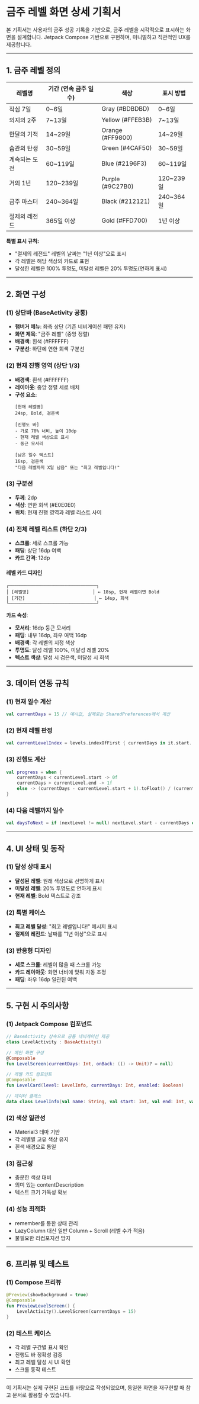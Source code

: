 # 금주 레벨 화면 상세 기획서

본 기획서는 사용자의 금주 성공 기록을 기반으로, 금주 레벨을 시각적으로 표시하는 화면을 설계합니다.
Jetpack Compose 기반으로 구현하며, 미니멀하고 직관적인 UX를 제공합니다.

---

## 1. 금주 레벨 정의

| 레벨명           | 기간 (연속 금주 일수) | 색상                 | 표시 방법           |
|-----------------|---------------------|---------------------|-------------------|
| 작심 7일         | 0~6일               | Gray (#BDBDBD)      | 0~6일             |
| 의지의 2주        | 7~13일              | Yellow (#FFEB3B)    | 7~13일            |
| 한달의 기적       | 14~29일             | Orange (#FF9800)    | 14~29일           |
| 습관의 탄생       | 30~59일             | Green (#4CAF50)     | 30~59일           |
| 계속되는 도전     | 60~119일            | Blue (#2196F3)      | 60~119일          |
| 거의 1년         | 120~239일           | Purple (#9C27B0)    | 120~239일         |
| 금주 마스터       | 240~364일           | Black (#212121)     | 240~364일         |
| 절제의 레전드     | 365일 이상          | Gold (#FFD700)      | 1년 이상          |

**특별 표시 규칙:**
- "절제의 레전드" 레벨의 날짜는 "1년 이상"으로 표시
- 각 레벨은 해당 색상의 카드로 표현
- 달성한 레벨은 100% 투명도, 미달성 레벨은 20% 투명도(연하게 표시)

---

## 2. 화면 구성

### (1) 상단바 (BaseActivity 공통)
- **햄버거 메뉴**: 좌측 상단 (기존 네비게이션 패턴 유지)
- **화면 제목**: "금주 레벨" (중앙 정렬)
- **배경색**: 흰색 (#FFFFFF)
- **구분선**: 하단에 연한 회색 구분선

### (2) 현재 진행 영역 (상단 1/3)
- **배경색**: 흰색 (#FFFFFF)
- **레이아웃**: 중앙 정렬 세로 배치
- **구성 요소**:
  ```
  [현재 레벨명]
  24sp, Bold, 검은색
  
  [진행도 바]
  - 가로 70% 너비, 높이 10dp
  - 현재 레벨 색상으로 표시
  - 둥근 모서리
  
  [남은 일수 텍스트]
  16sp, 검은색
  "다음 레벨까지 X일 남음" 또는 "최고 레벨입니다!"
  ```

### (3) 구분선
- **두께**: 2dp
- **색상**: 연한 회색 (#E0E0E0)
- **위치**: 현재 진행 영역과 레벨 리스트 사이

### (4) 전체 레벨 리스트 (하단 2/3)
- **스크롤**: 세로 스크롤 가능
- **패딩**: 상단 16dp 여백
- **카드 간격**: 12dp

#### 레벨 카드 디자인
```
┌─────────────────────────────────┐
│ [레벨명]                        │ ← 18sp, 현재 레벨이면 Bold
│ [기간]                          │ ← 14sp, 회색
└─────────────────────────────────┘
```

**카드 속성**:
- **모서리**: 16dp 둥근 모서리
- **패딩**: 내부 16dp, 좌우 여백 16dp
- **배경색**: 각 레벨의 지정 색상
- **투명도**: 달성 레벨 100%, 미달성 레벨 20%
- **텍스트 색상**: 달성 시 검은색, 미달성 시 회색

---

## 3. 데이터 연동 규칙

### (1) 현재 일수 계산
```kotlin
val currentDays = 15 // 예시값, 실제로는 SharedPreferences에서 계산
```

### (2) 현재 레벨 판정
```kotlin
val currentLevelIndex = levels.indexOfFirst { currentDays in it.start..it.end }.coerceAtLeast(0)
```

### (3) 진행도 계산
```kotlin
val progress = when {
    currentDays < currentLevel.start -> 0f
    currentDays > currentLevel.end -> 1f
    else -> (currentDays - currentLevel.start + 1).toFloat() / (currentLevel.end - currentLevel.start + 1)
}
```

### (4) 다음 레벨까지 일수
```kotlin
val daysToNext = if (nextLevel != null) nextLevel.start - currentDays else 0
```

---

## 4. UI 상태 및 동작

### (1) 달성 상태 표시
- **달성된 레벨**: 원래 색상으로 선명하게 표시
- **미달성 레벨**: 20% 투명도로 연하게 표시
- **현재 레벨**: Bold 텍스트로 강조

### (2) 특별 케이스
- **최고 레벨 달성**: "최고 레벨입니다!" 메시지 표시
- **절제의 레전드**: 날짜를 "1년 이상"으로 표시

### (3) 반응형 디자인
- **세로 스크롤**: 레벨이 많을 때 스크롤 가능
- **카드 레이아웃**: 화면 너비에 맞춰 자동 조정
- **패딩**: 좌우 16dp 일관된 여백

---

## 5. 구현 시 주의사항

### (1) Jetpack Compose 컴포넌트
```kotlin
// BaseActivity 상속으로 공통 네비게이션 제공
class LevelActivity : BaseActivity()

// 메인 화면 구성
@Composable
fun LevelScreen(currentDays: Int, onBack: (() -> Unit)? = null)

// 레벨 카드 컴포넌트
@Composable
fun LevelCard(level: LevelInfo, currentDays: Int, enabled: Boolean)

// 데이터 클래스
data class LevelInfo(val name: String, val start: Int, val end: Int, val color: Color)
```

### (2) 색상 일관성
- Material3 테마 기반
- 각 레벨별 고유 색상 유지
- 흰색 배경으로 통일

### (3) 접근성
- 충분한 색상 대비
- 의미 있는 contentDescription
- 텍스트 크기 가독성 확보

### (4) 성능 최적화
- remember를 통한 상태 관리
- LazyColumn 대신 일반 Column + Scroll (레벨 수가 적음)
- 불필요한 리컴포지션 방지

---

## 6. 프리뷰 및 테스트

### (1) Compose 프리뷰
```kotlin
@Preview(showBackground = true)
@Composable
fun PreviewLevelScreen() {
    LevelActivity().LevelScreen(currentDays = 15)
}
```

### (2) 테스트 케이스
- 각 레벨 구간별 표시 확인
- 진행도 바 정확성 검증
- 최고 레벨 달성 시 UI 확인
- 스크롤 동작 테스트

---

이 기획서는 실제 구현된 코드를 바탕으로 작성되었으며, 동일한 화면을 재구현할 때 참고 문서로 활용할 수 있습니다.
